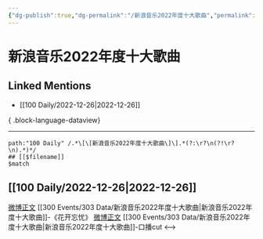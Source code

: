 ```yaml
---
{"dg-publish":true,"dg-permalink":"/新浪音乐2022年度十大歌曲","permalink":"/新浪音乐2022年度十大歌曲/","created":"2022-12-30T17:24:34.000+08:00","updated":"2023-08-24T19:16:54.585+08:00"}
---
```


# 新浪音乐2022年度十大歌曲

## Linked Mentions
- [[100 Daily/2022-12-26\|2022-12-26]]

{ .block-language-dataview}

---

```expander
path:"100 Daily" /.*\[\[新浪音乐2022年度十大歌曲\]\].*(?:\r?\n(?!\r?\n).*)*/
## [[$filename]]
$match
```
## [[100 Daily/2022-12-26\|2022-12-26]]
[微博正文](https://m.weibo.cn/1878335471/4850898646075501) [[300 Events/303 Data/新浪音乐2022年度十大歌曲\|新浪音乐2022年度十大歌曲]]-《花开忘忧》
[微博正文](https://m.weibo.cn/6466290670/4850931618024213) [[300 Events/303 Data/新浪音乐2022年度十大歌曲\|新浪音乐2022年度十大歌曲]]-口播cut
<-->